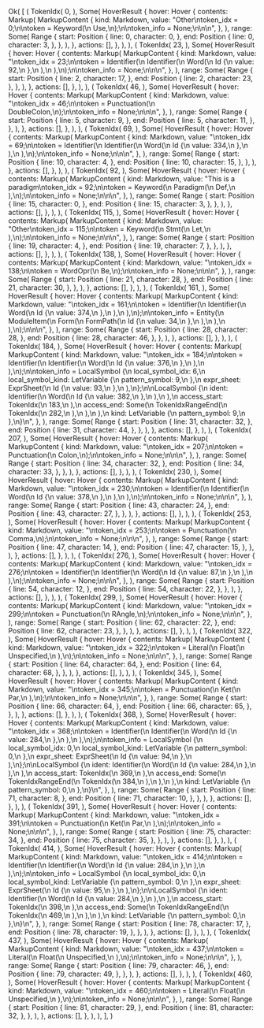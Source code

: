 Ok(
    [
        (
            TokenIdx(
                0,
            ),
            Some(
                HoverResult {
                    hover: Hover {
                        contents: Markup(
                            MarkupContent {
                                kind: Markdown,
                                value: "Other\ntoken_idx = 0;\n\ntoken = Keyword(\n    Use,\n);\n\ntoken_info = None;\n\n\n",
                            },
                        ),
                        range: Some(
                            Range {
                                start: Position {
                                    line: 0,
                                    character: 0,
                                },
                                end: Position {
                                    line: 0,
                                    character: 3,
                                },
                            },
                        ),
                    },
                    actions: [],
                },
            ),
        ),
        (
            TokenIdx(
                23,
            ),
            Some(
                HoverResult {
                    hover: Hover {
                        contents: Markup(
                            MarkupContent {
                                kind: Markdown,
                                value: "\ntoken_idx = 23;\n\ntoken = Identifier(\n    Identifier(\n        Word(\n            Id {\n                value: 92,\n            },\n        ),\n    ),\n);\n\ntoken_info = None;\n\n\n",
                            },
                        ),
                        range: Some(
                            Range {
                                start: Position {
                                    line: 2,
                                    character: 17,
                                },
                                end: Position {
                                    line: 2,
                                    character: 23,
                                },
                            },
                        ),
                    },
                    actions: [],
                },
            ),
        ),
        (
            TokenIdx(
                46,
            ),
            Some(
                HoverResult {
                    hover: Hover {
                        contents: Markup(
                            MarkupContent {
                                kind: Markdown,
                                value: "\ntoken_idx = 46;\n\ntoken = Punctuation(\n    DoubleColon,\n);\n\ntoken_info = None;\n\n\n",
                            },
                        ),
                        range: Some(
                            Range {
                                start: Position {
                                    line: 5,
                                    character: 9,
                                },
                                end: Position {
                                    line: 5,
                                    character: 11,
                                },
                            },
                        ),
                    },
                    actions: [],
                },
            ),
        ),
        (
            TokenIdx(
                69,
            ),
            Some(
                HoverResult {
                    hover: Hover {
                        contents: Markup(
                            MarkupContent {
                                kind: Markdown,
                                value: "\ntoken_idx = 69;\n\ntoken = Identifier(\n    Identifier(\n        Word(\n            Id {\n                value: 334,\n            },\n        ),\n    ),\n);\n\ntoken_info = None;\n\n\n",
                            },
                        ),
                        range: Some(
                            Range {
                                start: Position {
                                    line: 10,
                                    character: 4,
                                },
                                end: Position {
                                    line: 10,
                                    character: 15,
                                },
                            },
                        ),
                    },
                    actions: [],
                },
            ),
        ),
        (
            TokenIdx(
                92,
            ),
            Some(
                HoverResult {
                    hover: Hover {
                        contents: Markup(
                            MarkupContent {
                                kind: Markdown,
                                value: "This is a paradigm\ntoken_idx = 92;\n\ntoken = Keyword(\n    Paradigm(\n        Def,\n    ),\n);\n\ntoken_info = None;\n\n\n",
                            },
                        ),
                        range: Some(
                            Range {
                                start: Position {
                                    line: 15,
                                    character: 0,
                                },
                                end: Position {
                                    line: 15,
                                    character: 3,
                                },
                            },
                        ),
                    },
                    actions: [],
                },
            ),
        ),
        (
            TokenIdx(
                115,
            ),
            Some(
                HoverResult {
                    hover: Hover {
                        contents: Markup(
                            MarkupContent {
                                kind: Markdown,
                                value: "Other\ntoken_idx = 115;\n\ntoken = Keyword(\n    Stmt(\n        Let,\n    ),\n);\n\ntoken_info = None;\n\n\n",
                            },
                        ),
                        range: Some(
                            Range {
                                start: Position {
                                    line: 19,
                                    character: 4,
                                },
                                end: Position {
                                    line: 19,
                                    character: 7,
                                },
                            },
                        ),
                    },
                    actions: [],
                },
            ),
        ),
        (
            TokenIdx(
                138,
            ),
            Some(
                HoverResult {
                    hover: Hover {
                        contents: Markup(
                            MarkupContent {
                                kind: Markdown,
                                value: "\ntoken_idx = 138;\n\ntoken = WordOpr(\n    Be,\n);\n\ntoken_info = None;\n\n\n",
                            },
                        ),
                        range: Some(
                            Range {
                                start: Position {
                                    line: 21,
                                    character: 28,
                                },
                                end: Position {
                                    line: 21,
                                    character: 30,
                                },
                            },
                        ),
                    },
                    actions: [],
                },
            ),
        ),
        (
            TokenIdx(
                161,
            ),
            Some(
                HoverResult {
                    hover: Hover {
                        contents: Markup(
                            MarkupContent {
                                kind: Markdown,
                                value: "\ntoken_idx = 161;\n\ntoken = Identifier(\n    Identifier(\n        Word(\n            Id {\n                value: 374,\n            },\n        ),\n    ),\n);\n\ntoken_info = Entity(\n    ModuleItem(\n        Form(\n            FormPath(\n                Id {\n                    value: 34,\n                },\n            ),\n        ),\n    ),\n);\n\n\n",
                            },
                        ),
                        range: Some(
                            Range {
                                start: Position {
                                    line: 28,
                                    character: 28,
                                },
                                end: Position {
                                    line: 28,
                                    character: 46,
                                },
                            },
                        ),
                    },
                    actions: [],
                },
            ),
        ),
        (
            TokenIdx(
                184,
            ),
            Some(
                HoverResult {
                    hover: Hover {
                        contents: Markup(
                            MarkupContent {
                                kind: Markdown,
                                value: "\ntoken_idx = 184;\n\ntoken = Identifier(\n    Identifier(\n        Word(\n            Id {\n                value: 376,\n            },\n        ),\n    ),\n);\n\ntoken_info = LocalSymbol {\n    local_symbol_idx: 6,\n    local_symbol_kind: LetVariable {\n        pattern_symbol: 9,\n    },\n    expr_sheet: ExprSheet(\n        Id {\n            value: 93,\n        },\n    ),\n};\n\nLocalSymbol {\n    ident: Identifier(\n        Word(\n            Id {\n                value: 382,\n            },\n        ),\n    ),\n    access_start: TokenIdx(\n        183,\n    ),\n    access_end: Some(\n        TokenIdxRangeEnd(\n            TokenIdx(\n                282,\n            ),\n        ),\n    ),\n    kind: LetVariable {\n        pattern_symbol: 9,\n    },\n}\n",
                            },
                        ),
                        range: Some(
                            Range {
                                start: Position {
                                    line: 31,
                                    character: 32,
                                },
                                end: Position {
                                    line: 31,
                                    character: 44,
                                },
                            },
                        ),
                    },
                    actions: [],
                },
            ),
        ),
        (
            TokenIdx(
                207,
            ),
            Some(
                HoverResult {
                    hover: Hover {
                        contents: Markup(
                            MarkupContent {
                                kind: Markdown,
                                value: "\ntoken_idx = 207;\n\ntoken = Punctuation(\n    Colon,\n);\n\ntoken_info = None;\n\n\n",
                            },
                        ),
                        range: Some(
                            Range {
                                start: Position {
                                    line: 34,
                                    character: 32,
                                },
                                end: Position {
                                    line: 34,
                                    character: 33,
                                },
                            },
                        ),
                    },
                    actions: [],
                },
            ),
        ),
        (
            TokenIdx(
                230,
            ),
            Some(
                HoverResult {
                    hover: Hover {
                        contents: Markup(
                            MarkupContent {
                                kind: Markdown,
                                value: "\ntoken_idx = 230;\n\ntoken = Identifier(\n    Identifier(\n        Word(\n            Id {\n                value: 378,\n            },\n        ),\n    ),\n);\n\ntoken_info = None;\n\n\n",
                            },
                        ),
                        range: Some(
                            Range {
                                start: Position {
                                    line: 43,
                                    character: 24,
                                },
                                end: Position {
                                    line: 43,
                                    character: 27,
                                },
                            },
                        ),
                    },
                    actions: [],
                },
            ),
        ),
        (
            TokenIdx(
                253,
            ),
            Some(
                HoverResult {
                    hover: Hover {
                        contents: Markup(
                            MarkupContent {
                                kind: Markdown,
                                value: "\ntoken_idx = 253;\n\ntoken = Punctuation(\n    Comma,\n);\n\ntoken_info = None;\n\n\n",
                            },
                        ),
                        range: Some(
                            Range {
                                start: Position {
                                    line: 47,
                                    character: 14,
                                },
                                end: Position {
                                    line: 47,
                                    character: 15,
                                },
                            },
                        ),
                    },
                    actions: [],
                },
            ),
        ),
        (
            TokenIdx(
                276,
            ),
            Some(
                HoverResult {
                    hover: Hover {
                        contents: Markup(
                            MarkupContent {
                                kind: Markdown,
                                value: "\ntoken_idx = 276;\n\ntoken = Identifier(\n    Identifier(\n        Word(\n            Id {\n                value: 87,\n            },\n        ),\n    ),\n);\n\ntoken_info = None;\n\n\n",
                            },
                        ),
                        range: Some(
                            Range {
                                start: Position {
                                    line: 54,
                                    character: 12,
                                },
                                end: Position {
                                    line: 54,
                                    character: 22,
                                },
                            },
                        ),
                    },
                    actions: [],
                },
            ),
        ),
        (
            TokenIdx(
                299,
            ),
            Some(
                HoverResult {
                    hover: Hover {
                        contents: Markup(
                            MarkupContent {
                                kind: Markdown,
                                value: "\ntoken_idx = 299;\n\ntoken = Punctuation(\n    RAngle,\n);\n\ntoken_info = None;\n\n\n",
                            },
                        ),
                        range: Some(
                            Range {
                                start: Position {
                                    line: 62,
                                    character: 22,
                                },
                                end: Position {
                                    line: 62,
                                    character: 23,
                                },
                            },
                        ),
                    },
                    actions: [],
                },
            ),
        ),
        (
            TokenIdx(
                322,
            ),
            Some(
                HoverResult {
                    hover: Hover {
                        contents: Markup(
                            MarkupContent {
                                kind: Markdown,
                                value: "\ntoken_idx = 322;\n\ntoken = Literal(\n    Float(\n        Unspecified,\n    ),\n);\n\ntoken_info = None;\n\n\n",
                            },
                        ),
                        range: Some(
                            Range {
                                start: Position {
                                    line: 64,
                                    character: 64,
                                },
                                end: Position {
                                    line: 64,
                                    character: 68,
                                },
                            },
                        ),
                    },
                    actions: [],
                },
            ),
        ),
        (
            TokenIdx(
                345,
            ),
            Some(
                HoverResult {
                    hover: Hover {
                        contents: Markup(
                            MarkupContent {
                                kind: Markdown,
                                value: "\ntoken_idx = 345;\n\ntoken = Punctuation(\n    Ket(\n        Par,\n    ),\n);\n\ntoken_info = None;\n\n\n",
                            },
                        ),
                        range: Some(
                            Range {
                                start: Position {
                                    line: 66,
                                    character: 64,
                                },
                                end: Position {
                                    line: 66,
                                    character: 65,
                                },
                            },
                        ),
                    },
                    actions: [],
                },
            ),
        ),
        (
            TokenIdx(
                368,
            ),
            Some(
                HoverResult {
                    hover: Hover {
                        contents: Markup(
                            MarkupContent {
                                kind: Markdown,
                                value: "\ntoken_idx = 368;\n\ntoken = Identifier(\n    Identifier(\n        Word(\n            Id {\n                value: 284,\n            },\n        ),\n    ),\n);\n\ntoken_info = LocalSymbol {\n    local_symbol_idx: 0,\n    local_symbol_kind: LetVariable {\n        pattern_symbol: 0,\n    },\n    expr_sheet: ExprSheet(\n        Id {\n            value: 94,\n        },\n    ),\n};\n\nLocalSymbol {\n    ident: Identifier(\n        Word(\n            Id {\n                value: 284,\n            },\n        ),\n    ),\n    access_start: TokenIdx(\n        369,\n    ),\n    access_end: Some(\n        TokenIdxRangeEnd(\n            TokenIdx(\n                384,\n            ),\n        ),\n    ),\n    kind: LetVariable {\n        pattern_symbol: 0,\n    },\n}\n",
                            },
                        ),
                        range: Some(
                            Range {
                                start: Position {
                                    line: 71,
                                    character: 8,
                                },
                                end: Position {
                                    line: 71,
                                    character: 10,
                                },
                            },
                        ),
                    },
                    actions: [],
                },
            ),
        ),
        (
            TokenIdx(
                391,
            ),
            Some(
                HoverResult {
                    hover: Hover {
                        contents: Markup(
                            MarkupContent {
                                kind: Markdown,
                                value: "\ntoken_idx = 391;\n\ntoken = Punctuation(\n    Ket(\n        Par,\n    ),\n);\n\ntoken_info = None;\n\n\n",
                            },
                        ),
                        range: Some(
                            Range {
                                start: Position {
                                    line: 75,
                                    character: 34,
                                },
                                end: Position {
                                    line: 75,
                                    character: 35,
                                },
                            },
                        ),
                    },
                    actions: [],
                },
            ),
        ),
        (
            TokenIdx(
                414,
            ),
            Some(
                HoverResult {
                    hover: Hover {
                        contents: Markup(
                            MarkupContent {
                                kind: Markdown,
                                value: "\ntoken_idx = 414;\n\ntoken = Identifier(\n    Identifier(\n        Word(\n            Id {\n                value: 284,\n            },\n        ),\n    ),\n);\n\ntoken_info = LocalSymbol {\n    local_symbol_idx: 0,\n    local_symbol_kind: LetVariable {\n        pattern_symbol: 0,\n    },\n    expr_sheet: ExprSheet(\n        Id {\n            value: 95,\n        },\n    ),\n};\n\nLocalSymbol {\n    ident: Identifier(\n        Word(\n            Id {\n                value: 284,\n            },\n        ),\n    ),\n    access_start: TokenIdx(\n        398,\n    ),\n    access_end: Some(\n        TokenIdxRangeEnd(\n            TokenIdx(\n                469,\n            ),\n        ),\n    ),\n    kind: LetVariable {\n        pattern_symbol: 0,\n    },\n}\n",
                            },
                        ),
                        range: Some(
                            Range {
                                start: Position {
                                    line: 78,
                                    character: 17,
                                },
                                end: Position {
                                    line: 78,
                                    character: 19,
                                },
                            },
                        ),
                    },
                    actions: [],
                },
            ),
        ),
        (
            TokenIdx(
                437,
            ),
            Some(
                HoverResult {
                    hover: Hover {
                        contents: Markup(
                            MarkupContent {
                                kind: Markdown,
                                value: "\ntoken_idx = 437;\n\ntoken = Literal(\n    Float(\n        Unspecified,\n    ),\n);\n\ntoken_info = None;\n\n\n",
                            },
                        ),
                        range: Some(
                            Range {
                                start: Position {
                                    line: 79,
                                    character: 46,
                                },
                                end: Position {
                                    line: 79,
                                    character: 49,
                                },
                            },
                        ),
                    },
                    actions: [],
                },
            ),
        ),
        (
            TokenIdx(
                460,
            ),
            Some(
                HoverResult {
                    hover: Hover {
                        contents: Markup(
                            MarkupContent {
                                kind: Markdown,
                                value: "\ntoken_idx = 460;\n\ntoken = Literal(\n    Float(\n        Unspecified,\n    ),\n);\n\ntoken_info = None;\n\n\n",
                            },
                        ),
                        range: Some(
                            Range {
                                start: Position {
                                    line: 81,
                                    character: 29,
                                },
                                end: Position {
                                    line: 81,
                                    character: 32,
                                },
                            },
                        ),
                    },
                    actions: [],
                },
            ),
        ),
    ],
)